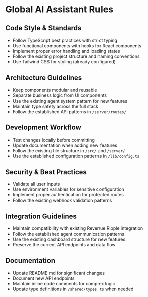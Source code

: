 # Global AI Assistant Rules

## Code Style & Standards
- Follow TypeScript best practices with strict typing
- Use functional components with hooks for React components
- Implement proper error handling and loading states
- Follow the existing project structure and naming conventions
- Use Tailwind CSS for styling (already configured)

## Architecture Guidelines
- Keep components modular and reusable
- Separate business logic from UI components
- Use the existing agent system pattern for new features
- Maintain type safety across the full stack
- Follow the established API patterns in `/server/routes/`

## Development Workflow
- Test changes locally before committing
- Update documentation when adding new features
- Follow the existing file structure in `/src/` and `/server/`
- Use the established configuration patterns in `/lib/config.ts`

## Security & Best Practices
- Validate all user inputs
- Use environment variables for sensitive configuration
- Implement proper authentication for protected routes
- Follow the existing webhook validation patterns

## Integration Guidelines
- Maintain compatibility with existing Revenue Ripple integration
- Follow the established agent communication patterns
- Use the existing dashboard structure for new features
- Preserve the current API endpoints and data flow

## Documentation
- Update README.md for significant changes
- Document new API endpoints
- Maintain inline code comments for complex logic
- Update type definitions in `/shared/types.ts` when needed 